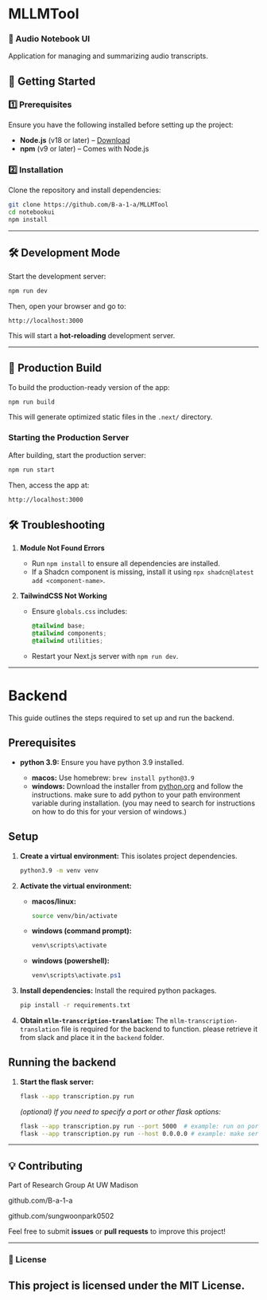 # MLLMTool

### **📘 Audio Notebook UI**
Application for managing and summarizing audio transcripts.

## **🚀 Getting Started**

### **1️⃣ Prerequisites**
Ensure you have the following installed before setting up the project:

- **Node.js** (v18 or later) – [Download](https://nodejs.org/)
- **npm** (v9 or later) – Comes with Node.js

### **2️⃣ Installation**
Clone the repository and install dependencies:

```sh
git clone https://github.com/B-a-1-a/MLLMTool
cd notebookui
npm install
```

---

## **🛠 Development Mode**
Start the development server:

```sh
npm run dev
```

Then, open your browser and go to:

```
http://localhost:3000
```

This will start a **hot-reloading** development server.

---

## **🚀 Production Build**
To build the production-ready version of the app:

```sh
npm run build
```

This will generate optimized static files in the `.next/` directory.

### **Starting the Production Server**
After building, start the production server:

```sh
npm run start
```

Then, access the app at:

```
http://localhost:3000
```

## **🛠 Troubleshooting**
1. **Module Not Found Errors**
   - Run `npm install` to ensure all dependencies are installed.
   - If a Shadcn component is missing, install it using `npx shadcn@latest add <component-name>`.

2. **TailwindCSS Not Working**
   - Ensure `globals.css` includes:
     ```css
     @tailwind base;
     @tailwind components;
     @tailwind utilities;
     ```
   - Restart your Next.js server with `npm run dev`.

---

# Backend

This guide outlines the steps required to set up and run the backend.

## Prerequisites

* **python 3.9:**  Ensure you have python 3.9 installed.

    * **macos:** Use homebrew: `brew install python@3.9`
    * **windows:** Download the installer from [python.org](https://www.python.org/downloads/windows/) and follow the instructions.  make sure to add python to your path environment variable during installation.  (you may need to search for instructions on how to do this for your version of windows.)

## Setup

1. **Create a virtual environment:** This isolates project dependencies.

    ```sh
    python3.9 -m venv venv
    ```

2. **Activate the virtual environment:**

    * **macos/linux:**
      ```sh
      source venv/bin/activate
      ```
    * **windows (command prompt):**
      ```sh
      venv\scripts\activate
      ```
    * **windows (powershell):**
      ```powershell
      venv\scripts\activate.ps1
      ```

3. **Install dependencies:** Install the required python packages.

    ```sh
    pip install -r requirements.txt
    ```

4. **Obtain `mllm-transcription-translation`:**  The `mllm-transcription-translation` file is required for the backend to function. please retrieve it from slack and place it in the `backend` folder.

## Running the backend

1. **Start the flask server:**

    ```sh
    flask --app transcription.py run
    ```

    *(optional)  If you need to specify a port or other flask options:*

    ```sh
    flask --app transcription.py run --port 5000  # example: run on port 5000
    flask --app transcription.py run --host 0.0.0.0 # example: make server accessible from other machines on the network
    ```
---

## **💡 Contributing**
Part of Research Group At UW Madison

github.com/B-a-1-a

github.com/sungwoonpark0502


Feel free to submit **issues** or **pull requests** to improve this project!

---

### **📜 License**
This project is licensed under the **MIT License**.
---
